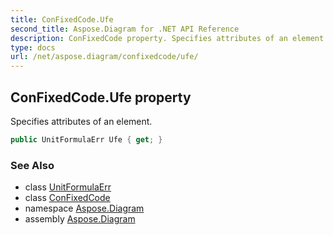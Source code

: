 ```yaml
---
title: ConFixedCode.Ufe
second_title: Aspose.Diagram for .NET API Reference
description: ConFixedCode property. Specifies attributes of an element
type: docs
url: /net/aspose.diagram/confixedcode/ufe/
---
```

## ConFixedCode.Ufe property

Specifies attributes of an element.

```csharp
public UnitFormulaErr Ufe { get; }
```

### See Also

* class [UnitFormulaErr](../../unitformulaerr/)
* class [ConFixedCode](../)
* namespace [Aspose.Diagram](../../confixedcode/)
* assembly [Aspose.Diagram](../../../)


